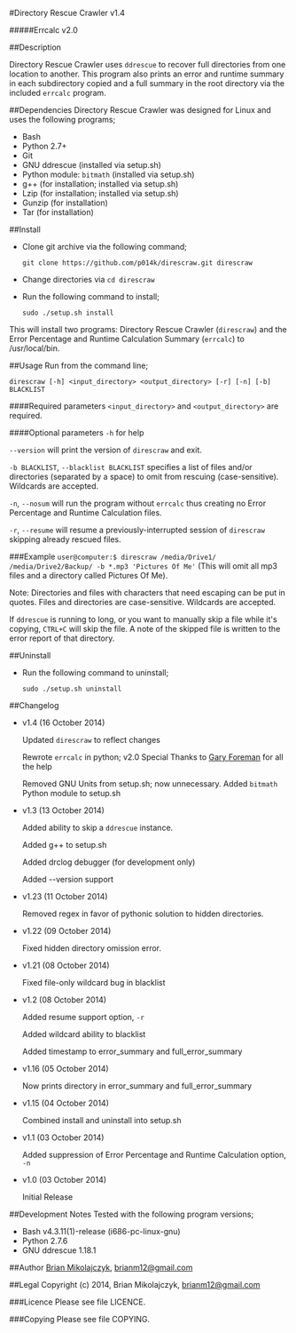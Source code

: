 #Directory Rescue Crawler
v1.4

#####Errcalc v2.0

##Description

Directory Rescue Crawler uses `ddrescue` to recover full directories from one location to another. This program also prints an error and runtime summary in each subdirectory copied and a full summary in the root directory via the included `errcalc` program. 

##Dependencies
Directory Rescue Crawler was designed for Linux and uses the following programs;

* Bash
* Python 2.7+
* Git
* GNU ddrescue (installed via setup.sh)
* Python module: `bitmath` (installed via setup.sh)
* g++ (for installation; installed via setup.sh)
* Lzip (for installation; installed via setup.sh)
* Gunzip (for installation)
* Tar (for installation)


##Install
* Clone git archive via the following command; 
  
  `git clone https://github.com/p014k/direscraw.git direscraw`
* Change directories via `cd direscraw`
* Run the following command to install;
  
  `sudo ./setup.sh install`

This will install two programs: Directory Rescue Crawler (`direscraw`) and the Error Percentage and Runtime Calculation Summary (`errcalc`) to /usr/local/bin.

##Usage
Run from the command line;

`direscraw [-h] <input_directory> <output_directory> [-r] [-n] [-b] BLACKLIST`

####Required parameters
`<input_directory>` and `<output_directory>` are required.

####Optional parameters
`-h` for help

`--version` will print the version of `direscraw` and exit.

`-b BLACKLIST`, `--blacklist BLACKLIST` specifies a list of files and/or directories (separated by a space) to omit from rescuing (case-sensitive). Wildcards are accepted.

`-n`, `--nosum` will run the program without `errcalc` thus creating no Error Percentage and Runtime Calculation files.

`-r`, `--resume` will resume a previously-interrupted session of `direscraw` skipping already rescued files. 

###Example 
`user@computer:$ direscraw /media/Drive1/ /media/Drive2/Backup/ -b *.mp3 'Pictures Of Me'` (This will omit all mp3 files and a directory called Pictures Of Me). 

Note: Directories and files with characters that need escaping can be put in quotes. Files and directories are case-sensitive. Wildcards are accepted.

If `ddrescue` is running to long, or you want to manually skip a file while it's copying, `CTRL+C` will skip the file. A note of the skipped file is written to the error report of that directory.

##Uninstall
* Run the following command to uninstall;
  
  `sudo ./setup.sh uninstall`

##Changelog
* v1.4 (16 October 2014)

  Updated `direscraw` to reflect changes

  Rewrote `errcalc` in python; v2.0
    Special Thanks to [Gary Foreman](https://github.com/garyForeman) for all the help

  Removed GNU Units from setup.sh; now unnecessary. Added `bitmath` Python module to setup.sh


* v1.3 (13 October 2014)

  Added ability to skip a `ddrescue` instance.

  Added g++ to setup.sh

  Added drclog debugger (for development only)

  Added --version support

* v1.23 (11 October 2014)

  Removed regex in favor of pythonic solution to hidden directories.

* v1.22 (09 October 2014)

  Fixed hidden directory omission error.

* v1.21 (08 October 2014)

  Fixed file-only wildcard bug in blacklist

* v1.2 (08 October 2014)

  Added resume support option, `-r`

  Added wildcard ability to blacklist

  Added timestamp to error_summary and full_error_summary

* v1.16 (05 October 2014)

  Now prints directory in error_summary and full_error_summary

* v1.15 (04 October 2014)

  Combined install and uninstall into setup.sh

* v1.1 (03 October 2014)

  Added suppression of Error Percentage and Runtime Calculation option, `-n`

* v1.0 (03 October 2014)

  Initial Release

##Development Notes
Tested with the following program versions;

* Bash v4.3.11(1)-release (i686-pc-linux-gnu)
* Python 2.7.6
* GNU ddrescue 1.18.1

##Author
[Brian Mikolajczyk](https://github.com/p014k), brianm12@gmail.com

##Legal
Copyright (c) 2014, Brian Mikolajczyk, brianm12@gmail.com

###Licence
Please see file LICENCE.

###Copying
Please see file COPYING.
